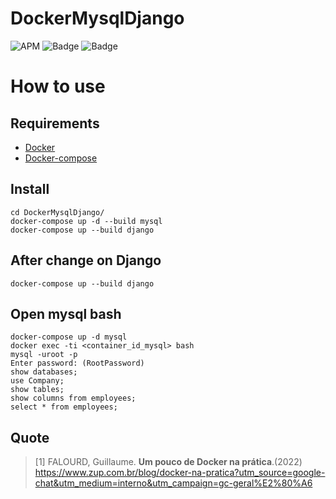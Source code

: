 # DockerMysqlDjango

![APM](https://img.shields.io/apm/l/vim-mode?color=green&label=license&logo=mit&logoColor=mit&style=for-the-badge&logo=appveyor)
![Badge](https://img.shields.io/static/v1?label=python&message=tools&color=red&flat&logo=PYTHON&style=for-the-badge&logo=appveyor)
![Badge](https://img.shields.io/static/v1?label=django&message=framework&color=yellowgreen&flat&logo=PYTHON&style=for-the-badge&logo=appveyor)

# How to use

## Requirements

- [Docker](https://www.docker.com/)
- [Docker-compose](https://docs.docker.com/compose/install/)

## Install
``` 
cd DockerMysqlDjango/
docker-compose up -d --build mysql
docker-compose up --build django
```

## After change on Django
``` 
docker-compose up --build django
```

## Open mysql bash
``` 
docker-compose up -d mysql
docker exec -ti <container_id_mysql> bash
mysql -uroot -p
Enter password: (RootPassword)
show databases;
use Company;
show tables;
show columns from employees;
select * from employees;
```

## Quote

> [1] FALOURD, Guillaume. **Um pouco de Docker na prática**.(2022) https://www.zup.com.br/blog/docker-na-pratica?utm_source=google-chat&utm_medium=interno&utm_campaign=gc-geral%E2%80%A6
